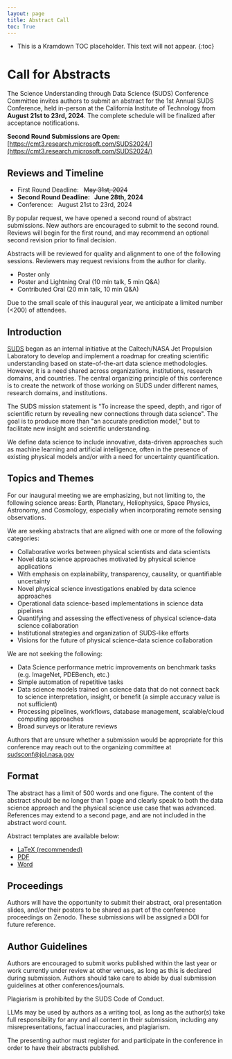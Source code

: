 ```yaml
---
layout: page
title: Abstract Call
toc: True
---
```


- This is a Kramdown TOC placeholder. This text will not appear.
{:toc}

# Call for Abstracts

The Science Understanding through Data Science (SUDS) Conference Committee invites authors to submit an abstract for the 1st Annual SUDS Conference, held in-person at the California Institute of Technology from **August 21st to 23rd, 2024**. The complete schedule will be finalized after acceptance notifications.

**Second Round Submissions are Open:** [https://cmt3.research.microsoft.com/SUDS2024/](https://cmt3.research.microsoft.com/SUDS2024/)

## Reviews and Timeline
- First Round Deadline: &nbsp; ~~May 31st, 2024~~
- **Second Round Deadline: &nbsp; June 28th, 2024**
- Conference: &nbsp; August 21st to 23rd, 2024

<div class="alert alert-dark" role="info">
    By popular request, we have opened a second round of abstract submissions. New authors are encouraged to submit to the second round. Reviews will begin for the first round, and may recommend an optional second revision prior to final decision.
</div>

Abstracts will be reviewed for quality and alignment to one of the following sessions. Reviewers may request revisions from the author for clarity. 
- Poster only
- Poster and Lightning Oral (10 min talk, 5 min Q&A)
- Contributed Oral (20 min talk, 10 min Q&A)

Due to the small scale of this inaugural year, we anticipate a limited number (<200) of attendees.

## Introduction
[SUDS](https://www.jpl.nasa.gov/go/suds) began as an internal initiative at the Caltech/NASA Jet Propulsion Laboratory to develop and implement a roadmap for creating scientific understanding based on state-of-the-art data science methodologies. However, it is a need shared across organizations, institutions, research domains, and countries. The central organizing principle of this conference is to create the network of those working on SUDS under different names, research domains, and institutions. 

The SUDS mission statement is "To increase the speed, depth, and rigor of scientific return by revealing new connections through data science". The goal is to produce more than "an accurate prediction model," but to facilitate new insight and scientific understanding.

We define data science to include innovative, data-driven approaches such as machine learning and artificial intelligence, often in the presence of existing physical models and/or with a need for uncertainty quantification. 

## Topics and Themes
For our inaugural meeting we are emphasizing, but not limiting to, the following science areas: Earth, Planetary, Heliophysics, Space Physics, Astronomy, and Cosmology, especially when incorporating remote sensing observations.

We are seeking abstracts that are aligned with one or more of the following categories:
- Collaborative works between physical scientists and data scientists
- Novel data science approaches motivated by physical science applications
- With emphasis on explainability, transparency, causality, or quantifiable uncertainty
- Novel physical science investigations enabled by data science approaches
- Operational data science-based implementations in science data pipelines
- Quantifying and assessing the effectiveness of physical science-data science collaboration
- Institutional strategies and organization of SUDS-like efforts
- Visions for the future of physical science-data science collaboration

We are not seeking the following:
- Data Science performance metric improvements on benchmark tasks (e.g. ImageNet, PDEBench, etc.)
- Simple automation of repetitive tasks
- Data science models trained on science data that do not connect back to science interpretation, insight, or benefit (a simple accuracy value is not sufficient)
- Processing pipelines, workflows, database management, scalable/cloud computing approaches
- Broad surveys or literature reviews

Authors that are unsure whether a submission would be appropriate for this conference may reach out to the organizing committee at [sudsconf@jpl.nasa.gov](mailto:sudsconf@jpl.nasa.gov)

## Format
The abstract has a limit of 500 words and one figure. The content of the abstract should be no longer than 1 page and clearly speak to both the data science approach and the physical science use case that was advanced. References may extend to a second page, and are not included in the abstract word count. 

Abstract templates are available below:
- [LaTeX (recommended)](assets/templates/SUDSconf-Template-LaTeX-v1.zip)
- [PDF](assets/templates/SUDSconf-Template-PDF-v1.pdf)
- [Word](assets/templates/SUDSconf-Template-Word-v1.docx)

## Proceedings
Authors will have the opportunity to submit their abstract, oral presentation slides, and/or their posters to be shared as part of the conference proceedings on Zenodo. These submissions will be assigned a DOI for future reference.

## Author Guidelines
Authors are encouraged to submit works published within the last year or work currently under review at other venues, as long as this is declared during submission. Authors should take care to abide by dual submission guidelines at other conferences/journals.

Plagiarism is prohibited by the SUDS Code of Conduct.

LLMs may be used by authors as a writing tool, as long as the author(s) take full responsibility for any and all content in their submission, including any misrepresentations, factual inaccuracies, and plagiarism. 

The presenting author must register for and participate in the conference in order to have their abstracts published.

